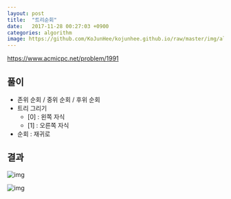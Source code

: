 ```yaml
---
layout: post
title:  "트리순회"
date:   2017-11-28 00:27:03 +0900
categories: algorithm
image: https://github.com/KoJunHee/kojunhee.github.io/raw/master/img/algorithm.png
---
```


<https://www.acmicpc.net/problem/1991>

## 풀이

- 존위 순회 / 중위 순회 / 후위 순회
- 트리 그리기
	- [0] : 왼쪽 자식
	- [1] : 오른쪽 자식
- 순회 : 재귀로 

## 결과

![img](https://github.com/KoJunHee/kojunhee.github.io/raw/master/img/50.png)

![img](https://github.com/KoJunHee/kojunhee.github.io/raw/master/img/51.png)


	


